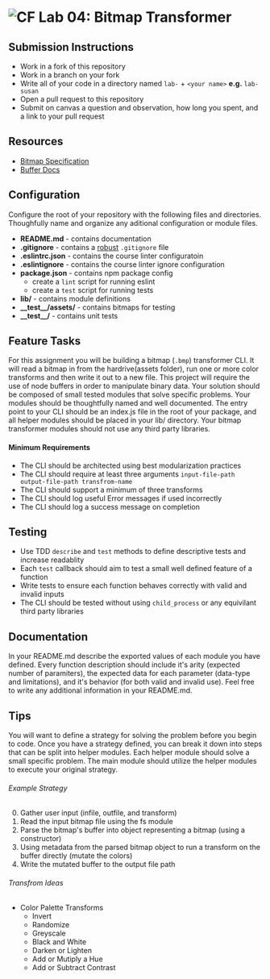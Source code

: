 ![CF](https://camo.githubusercontent.com/70edab54bba80edb7493cad3135e9606781cbb6b/687474703a2f2f692e696d6775722e636f6d2f377635415363382e706e67) Lab 04: Bitmap Transformer
===

## Submission Instructions
* Work in a fork of this repository
* Work in a branch on your fork
* Write all of your code in a directory named `lab-` + `<your name>` **e.g.** `lab-susan`
* Open a pull request to this repository
* Submit on canvas a question and observation, how long you spent, and a link to your pull request

## Resources  
* [Bitmap Specification](https://en.wikipedia.org/wiki/BMP_file_format)
* [Buffer Docs](https://nodejs.org/api/buffer.html)

## Configuration 
Configure the root of your repository with the following files and directories. Thoughfully name and organize any aditional configuration or module files.
* **README.md** - contains documentation
* **.gitignore** - contains a [robust](http://gitignore.io) `.gitignore` file 
* **.eslintrc.json** - contains the course linter configuratoin
* **.eslintignore** - contains the course linter ignore configuration
* **package.json** - contains npm package config
  * create a `lint` script for running eslint
  * create a `test` script for running tests
* **lib/** - contains module definitions
* **\_\_test\_\_/assets/** - contains bitmaps for testing
* **\_\_test\_\_/** - contains unit tests

## Feature Tasks
For this assignment you will be building a bitmap (`.bmp`) transformer CLI. It will read a bitmap in from the hardrive(assets folder), run one or more color transforms and then write it out to a new file. This project will require the use of node buffers in order to manipulate binary data. Your solution should be composed of small tested modules that solve specific problems. Your modules should be thoughtfully named and well documented. The entry point to your CLI should be an index.js file in the root of your package, and all helper modules should be placed in your lib/ directory. Your bitmap transformer modules should not use any third party libraries.

#### Minimum Requirements
* The CLI should be architected using best modularization practices
* The CLI should require at least three arguments `input-file-path output-file-path transfrom-name` 
* The CLI should support a minimum of three transforms
* The CLI should log useful Error messages if used incorrectly
* The CLI should log a success message on completion

## Testing 
* Use TDD `describe` and `test` methods to define descriptive tests and increase readablity
* Each `test` callback should aim to test a small well defined feature of a function
* Write tests to ensure each function behaves correctly with valid and invalid inputs
* The CLI should be tested without using `child_process` or any equivilant third party libraries

##  Documentation
In your README.md describe the exported values of each module you have defined. Every function description should include it's arity (expected number of paramiters), the expected data for each parameter (data-type and limitations), and it's behavior (for both valid and invalid use). Feel free to write any additional information in your README.md.

## Tips
You will want to define a strategy for solving the problem before you begin to code. Once you have a strategy defined, you can break it down into steps that can be split into helper modules. Each helper module should solve a small specific problem. The main module should utilize the helper modules to execute your original strategy.

###### Example Strategy 
0. Gather user input (infile, outfile, and transform)
0. Read the input bitmap file using the fs module 
0. Parse the bitmap's buffer into object representing a bitmap (using a constructor)
0. Using metadata from the parsed bitmap object to run a transform on the buffer directly (mutate the colors)
0. Write the mutated buffer to the output file path

###### Transfrom Ideas
* Color Palette Transforms 
  * Invert 
  * Randomize
  * Greyscale
  * Black and White
  * Darken or Lighten
  * Add or Mutiply a Hue
  * Add or Subtract Contrast

